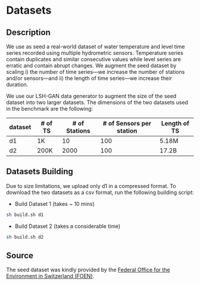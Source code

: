# Datasets

## Description
We use as seed a real-world dataset of water temperature and level time series recorded using multiple hydrometric sensors. Temperature series contain duplicates and similar consecutive values while level series are erratic and contain abrupt changes. We augment the seed dataset by scaling i) the number of time series—we increase the number of stations and/or sensors—and ii) the length of time series—we increase their duration.

We use our LSH-GAN data generator to augment the size of the seed dataset into two larger datasets. The dimensions of the two datasets used in the benchmark are the following:

| dataset | # of TS | # of Stations | # of Sensors per station | Length of TS | 
| ------ | ------ | ------ | ------ | ------ |
| d1 | 1K | 10 | 100 | 5.18M |
| d2 | 200K | 2000 | 100 | 17.2B


## Datasets Building 

Due to size limitations, we upload only d1 in a compressed format. To download the two datasets as a csv format, run the following building script:

- Build Dataset 1 (takes ~ 10 mins)

```bash
sh build.sh d1

```

- Build Dataset 2 (takes a considerable time)

```bash
sh build.sh d2

```

## Source

The seed dataset was kindly provided by the [Federal Office for the Environment in Switzerland (FOEN)](https://www.bafu.admin.ch/bafu/en/home/topics/water.html).




 

<!---
  

___
## Building the datasets 

The two datasets are uploaded as ... and are located under ... 


- To download the datasets, run the following install script:

```bash
$ sh build_{dataset}.sh
```
- Note: You need to replace ```{dataset}``` with one of the datasets from the table above.


-->
